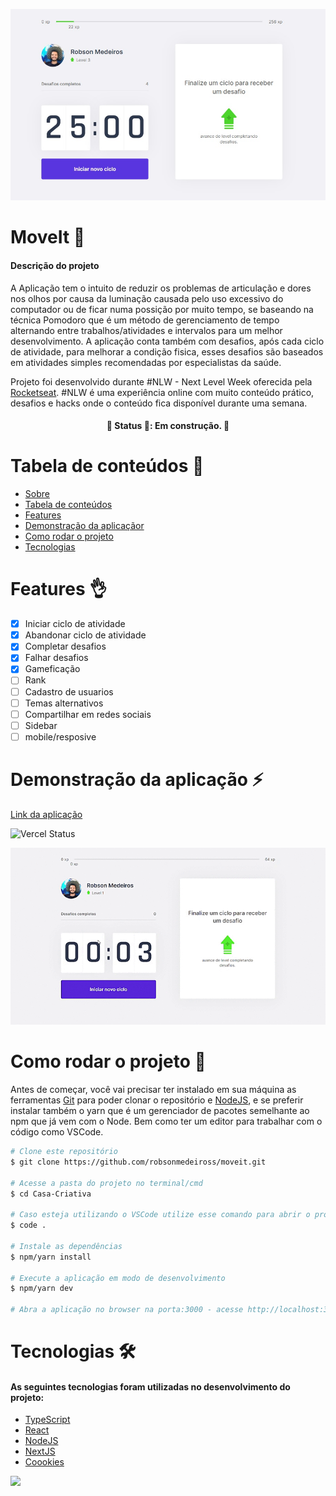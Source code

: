 ![Banner - MoveIt](https://github.com/robsonmedeiross/Assets-git/blob/main/Banner%20-%20moveit.jpg)


MoveIt 
🥇
=================

#### Descrição do projeto

A Aplicação tem o intuito de reduzir os problemas de articulação e dores nos olhos por causa da luminação causada pelo uso excessivo do computador ou de ficar numa possição por muito tempo, se baseando na técnica Pomodoro que é um método de gerenciamento de tempo alternando entre trabalhos/atividades e intervalos para um melhor desenvolvimento. A aplicação conta também com desafios, após cada ciclo de atividade, para melhorar a condição fisica, esses desafios são baseados em atividades simples recomendadas por especialistas da saúde.

Projeto foi desenvolvido durante #NLW - Next Level Week oferecida pela [Rocketseat](https://github.com/rocketseat-education). #NLW é uma experiência online com muito conteúdo prático, desafios e hacks onde o conteúdo fica disponível durante uma semana.

<h4 align="center"> 
	🚧 Status 🚀: Em construção. 🚧
</h4>

Tabela de conteúdos 
🏁
=================
<!--ts-->
   * [Sobre](#MoveIt)
   * [Tabela de conteúdos](#tabela-de-conteúdos)
   * [Features](#Features)
   * [Demonstração da aplicaçãor](#Demonstração-da-aplicação)
   * [Como rodar o projeto](#Como-rodar-o-projeto)
   * [Tecnologias](#tecnologias)
<!--te-->

Features 
👌
=================

- [x] Iniciar ciclo de atividade
- [x] Abandonar ciclo de atividade
- [x] Completar desafios
- [x] Falhar desafios
- [x] Gameficação
- [ ] Rank
- [ ] Cadastro de usuarios
- [ ] Temas alternativos
- [ ] Compartilhar em redes sociais
- [ ] Sidebar 
- [ ] mobile/resposive

Demonstração da aplicação 
⚡
=================

<p><a href="https://moveit-robsonmedeiross.vercel.app/" >Link da aplicação</a></p>

![Vercel Status](http://therealsujitk-vercel-badge.vercel.app/?app=therealsujitk-vercel-badge)

![Gif - MoveIt](https://github.com/robsonmedeiross/Assets-git/blob/main/Gif%20-%20move.it.gif)

Como rodar o projeto 
🚀
=================

Antes de começar, você vai precisar ter instalado em sua máquina as ferramentas [Git](https://github.com) para poder clonar o repositório e [NodeJS](https://nodejs.org/en), e se preferir instalar também o yarn que é um gerenciador de pacotes semelhante ao npm que já vem com o Node. Bem como ter um editor para trabalhar com o código como VSCode.

```bash
# Clone este repositório
$ git clone https://github.com/robsonmedeiross/moveit.git

# Acesse a pasta do projeto no terminal/cmd
$ cd Casa-Criativa

# Caso esteja utilizando o VSCode utilize esse comando para abrir o projeto no editor.
$ code .

# Instale as dependências
$ npm/yarn install

# Execute a aplicação em modo de desenvolvimento
$ npm/yarn dev

# Abra a aplicação no browser na porta:3000 - acesse http://localhost:3000
```

Tecnologias 
🛠 
=================

#### As seguintes tecnologias foram utilizadas no desenvolvimento do projeto:
  
- [TypeScript](https://www.typescriptlang.org/)
- [React](https://reactjs.org/)
- [NodeJS](https://nodejs.org/en/)
- [NextJS](https://nextjs.org/)
- [Coookies](https://developer.mozilla.org/pt-BR/docs/Web/HTTP/Cookies)

[<img src="https://img.shields.io/badge/LICENSE-MIT-green" />](https://github.com/robsonmedeiross/moveit/blob/main/LICENSE)

